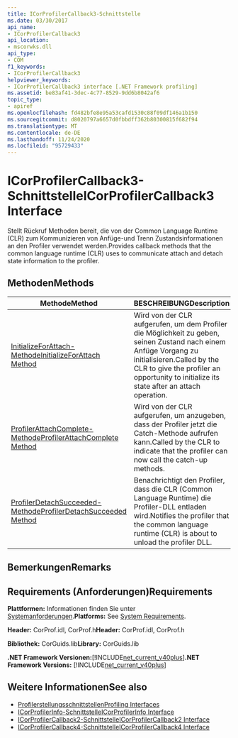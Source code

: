 ```yaml
---
title: ICorProfilerCallback3-Schnittstelle
ms.date: 03/30/2017
api_name:
- ICorProfilerCallback3
api_location:
- mscorwks.dll
api_type:
- COM
f1_keywords:
- ICorProfilerCallback3
helpviewer_keywords:
- ICorProfilerCallback3 interface [.NET Framework profiling]
ms.assetid: be83af41-3dec-4c77-8529-9dd6b8042af6
topic_type:
- apiref
ms.openlocfilehash: fd482bfe8e95a53cafd1530c88f09df146a1b150
ms.sourcegitcommit: d8020797a6657d0fbbdff362b80300815f682f94
ms.translationtype: MT
ms.contentlocale: de-DE
ms.lasthandoff: 11/24/2020
ms.locfileid: "95729433"
---
```

# <a name="icorprofilercallback3-interface"></a><span data-ttu-id="4f38e-102">ICorProfilerCallback3-Schnittstelle</span><span class="sxs-lookup"><span data-stu-id="4f38e-102">ICorProfilerCallback3 Interface</span></span>

<span data-ttu-id="4f38e-103">Stellt Rückruf Methoden bereit, die von der Common Language Runtime (CLR) zum Kommunizieren von Anfüge-und Trenn Zustandsinformationen an den Profiler verwendet werden.</span><span class="sxs-lookup"><span data-stu-id="4f38e-103">Provides callback methods that the common language runtime (CLR) uses to communicate attach and detach state information to the profiler.</span></span>  
  
## <a name="methods"></a><span data-ttu-id="4f38e-104">Methoden</span><span class="sxs-lookup"><span data-stu-id="4f38e-104">Methods</span></span>  
  
|<span data-ttu-id="4f38e-105">Methode</span><span class="sxs-lookup"><span data-stu-id="4f38e-105">Method</span></span>|<span data-ttu-id="4f38e-106">BESCHREIBUNG</span><span class="sxs-lookup"><span data-stu-id="4f38e-106">Description</span></span>|  
|------------|-----------------|  
|[<span data-ttu-id="4f38e-107">InitializeForAttach-Methode</span><span class="sxs-lookup"><span data-stu-id="4f38e-107">InitializeForAttach Method</span></span>](icorprofilercallback3-initializeforattach-method.md)|<span data-ttu-id="4f38e-108">Wird von der CLR aufgerufen, um dem Profiler die Möglichkeit zu geben, seinen Zustand nach einem Anfüge Vorgang zu initialisieren.</span><span class="sxs-lookup"><span data-stu-id="4f38e-108">Called by the CLR to give the profiler an opportunity to initialize its state after an attach operation.</span></span>|  
|[<span data-ttu-id="4f38e-109">ProfilerAttachComplete-Methode</span><span class="sxs-lookup"><span data-stu-id="4f38e-109">ProfilerAttachComplete Method</span></span>](icorprofilercallback3-profilerattachcomplete-method.md)|<span data-ttu-id="4f38e-110">Wird von der CLR aufgerufen, um anzugeben, dass der Profiler jetzt die Catch-Methode aufrufen kann.</span><span class="sxs-lookup"><span data-stu-id="4f38e-110">Called by the CLR to indicate that the profiler can now call the catch-up methods.</span></span>|  
|[<span data-ttu-id="4f38e-111">ProfilerDetachSucceeded-Methode</span><span class="sxs-lookup"><span data-stu-id="4f38e-111">ProfilerDetachSucceeded Method</span></span>](icorprofilercallback3-profilerdetachsucceeded-method.md)|<span data-ttu-id="4f38e-112">Benachrichtigt den Profiler, dass die CLR (Common Language Runtime) die Profiler-DLL entladen wird.</span><span class="sxs-lookup"><span data-stu-id="4f38e-112">Notifies the profiler that the common language runtime (CLR) is about to unload the profiler DLL.</span></span>|  
  
## <a name="remarks"></a><span data-ttu-id="4f38e-113">Bemerkungen</span><span class="sxs-lookup"><span data-stu-id="4f38e-113">Remarks</span></span>  
  
## <a name="requirements"></a><span data-ttu-id="4f38e-114">Requirements (Anforderungen)</span><span class="sxs-lookup"><span data-stu-id="4f38e-114">Requirements</span></span>  

 <span data-ttu-id="4f38e-115">**Plattformen:** Informationen finden Sie unter [Systemanforderungen](../../get-started/system-requirements.md).</span><span class="sxs-lookup"><span data-stu-id="4f38e-115">**Platforms:** See [System Requirements](../../get-started/system-requirements.md).</span></span>  
  
 <span data-ttu-id="4f38e-116">**Header:** CorProf.idl, CorProf.h</span><span class="sxs-lookup"><span data-stu-id="4f38e-116">**Header:** CorProf.idl, CorProf.h</span></span>  
  
 <span data-ttu-id="4f38e-117">**Bibliothek:** CorGuids.lib</span><span class="sxs-lookup"><span data-stu-id="4f38e-117">**Library:** CorGuids.lib</span></span>  
  
 <span data-ttu-id="4f38e-118">**.NET Framework Versionen:**[!INCLUDE[net_current_v40plus](../../../../includes/net-current-v40plus-md.md)]</span><span class="sxs-lookup"><span data-stu-id="4f38e-118">**.NET Framework Versions:** [!INCLUDE[net_current_v40plus](../../../../includes/net-current-v40plus-md.md)]</span></span>  
  
## <a name="see-also"></a><span data-ttu-id="4f38e-119">Weitere Informationen</span><span class="sxs-lookup"><span data-stu-id="4f38e-119">See also</span></span>

- [<span data-ttu-id="4f38e-120">Profilerstellungsschnittstellen</span><span class="sxs-lookup"><span data-stu-id="4f38e-120">Profiling Interfaces</span></span>](profiling-interfaces.md)
- [<span data-ttu-id="4f38e-121">ICorProfilerInfo-Schnittstelle</span><span class="sxs-lookup"><span data-stu-id="4f38e-121">ICorProfilerInfo Interface</span></span>](icorprofilerinfo-interface.md)
- [<span data-ttu-id="4f38e-122">ICorProfilerCallback2-Schnittstelle</span><span class="sxs-lookup"><span data-stu-id="4f38e-122">ICorProfilerCallback2 Interface</span></span>](icorprofilercallback2-interface.md)
- [<span data-ttu-id="4f38e-123">ICorProfilerCallback4-Schnittstelle</span><span class="sxs-lookup"><span data-stu-id="4f38e-123">ICorProfilerCallback4 Interface</span></span>](icorprofilercallback4-interface.md)
